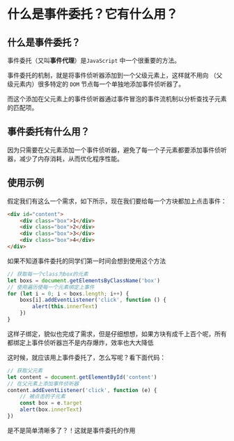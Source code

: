 <script setup lang="ts">
    import eventDelegation from './components/eventDelegation.vue';
</script>

# 什么是事件委托？它有什么用？

## 什么是事件委托？

事件委托（又叫**事件代理**）是`JavaScript` 中一个很重要的方法。

事件委托的机制，就是将事件侦听器添加到一个父级元素上，这样就不用向 （父级元素内）很多特定的 `DOM` 节点每一个单独地添加事件侦听器了。

而这个添加在父元素上的事件侦听器通过事件冒泡的事件流机制以分析查找子元素的匹配项。

## 事件委托有什么用？

因为只需要在父元素添加一个事件侦听器，避免了每一个子元素都要添加事件侦听器，减少了内存消耗，从而优化程序性能。

## 使用示例

假定我们有这么一个需求，如下所示，现在我们要给每一个方块都加上点击事件：

<eventDelegation/>

```html
<div id="content">
    <div class="box">1</div>
    <div class="box">2</div>
    <div class="box">3</div>
    <div class="box">4</div>
</div>
```

如果不知道事件委托的同学们第一时间会想到使用这个方法

```js
// 获取每一个class为box的元素
let boxs = document.getElementsByClassName('box')
// 使用遍历使每一个元素绑定上事件
for (let i = 0; i < boxs.length; i++) {
    boxs[i].addEventListener('click', function () {
        alert(this.innerText)
    })
}
```

这样子绑定，貌似也完成了需求，但是仔细想想，如果方块有成千上百个呢，所有都绑定上事件侦听器岂不是内存爆炸，效率也大大降低

这时候，就应该用上事件委托了，怎么写呢？看下面代码：

```js
// 获取父元素
let content = document.getElementById('content')
// 在父元素上添加事件侦听器
content.addEventListener('click', function (e) {
    // 被点击的子元素
    const box = e.target
    alert(box.innerText)
})
```

是不是简单清晰多了？！这就是事件委托的作用
